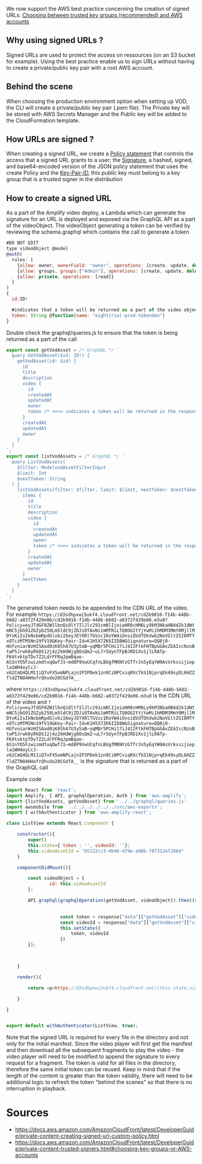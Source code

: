 We now support the AWS best practice concerning the creation of signed URLs:
[Choosing between trusted key groups (recommended) and AWS accounts](https://docs.aws.amazon.com/AmazonCloudFront/latest/DeveloperGuide/private-content-trusted-signers.html#choosing-key-groups-or-AWS-accounts)

## Why using signed URLs ?

Signed URLs are used to protect the access on ressources (on an S3 bucket for example). Using the best practice enable us to sign URLs without having to create a private/public key pair with a root AWS account.

## Behind the scene

When choosing the production environment option when setting up VOD, the CLI will create a private/public key pair (.pem file). The Private key will be stored with AWS Secrets Manager and the Public key will be added to the CloudFormation template.


## How URLs are signed ?

When creating a signed URL, we create a [Policy statement](https://docs.aws.amazon.com/AmazonCloudFront/latest/DeveloperGuide/private-content-creating-signed-url-custom-policy.html#private-content-custom-policy-statement) that controls the access that a signed URL grants to a user; the [Signature](https://docs.aws.amazon.com/AmazonCloudFront/latest/DeveloperGuide/private-content-creating-signed-url-custom-policy.html#private-content-custom-policy-creating-signature), a hashed, signed, and base64-encoded version of the JSON policy statement that uses the create Policy and the [Key-Pair-ID](https://docs.aws.amazon.com/AmazonCloudFront/latest/DeveloperGuide/private-content-trusted-signers.html), this public key must belong to a key group that is a trusted signer in the distribution


## How to create a signed URL 

As a part of the Amplify video deploy, a Lambda which can generate the signature for an URL is deployed and exposed via the GraphQL API as a part of the videoObject. The videoObject generating a token can be verified by reviewing the schema.graphql which contains the call to generate a token 

```javascript
#DO NOT EDIT
type videoObject @model
@auth(
  rules: [
    {allow: owner, ownerField: "owner", operations: [create, update, delete, read] },
    {allow: groups, groups:["Admin"], operations: [create, update, delete, read]},
    {allow: private, operations: [read]}
  ]
)
{
  id:ID!

  #indicates that a token will be returned as a part of the video object
  token: String @function(name: "eighttrial-prod-tokenGen")
}

```

Double check the graphql/queries.js to ensure that the token is being returned as a part of the call 

```javascript
export const getVodAsset = /* GraphQL */ `
  query GetVodAsset($id: ID!) {
    getVodAsset(id: $id) {
      id
      title
      description
      video {
        id
        createdAt
        updatedAt
        owner
        token /* <<<< indicates a token will be returned in the response >>>>*/
      }
      createdAt
      updatedAt
      owner
    }
  }
`;
export const listVodAssets = /* GraphQL */ `
  query ListVodAssets(
    $filter: ModelvodAssetFilterInput
    $limit: Int
    $nextToken: String
  ) {
    listVodAssets(filter: $filter, limit: $limit, nextToken: $nextToken) {
      items {
        id
        title
        description
        video {
          id
          createdAt
          updatedAt
          owner
          token /* <<<< indicates a token will be returned in the response >>>>*/
        }
        createdAt
        updatedAt
        owner
      }
      nextToken
    }
  }
`;

```

The generated token needs to be appended to the CDN URL of the video. For example `https://d3sdhpxwi5ukf4.cloudfront.net/cd2b9016-f14b-448b-b602-a0372f429e06/cd2b9016-f14b-448b-b602-a0372f429e06.m3u8?Policy=eyJTdGF0ZW1lbnQiOlt7IlJlc291cmNlIjoiaHR0cHM6Ly9kM3NkaHB4d2k1dWtmNC5jbG91ZGZyb250Lm5ldC9jZDJiOTAxNi1mMTRiLTQ0OGItYjYwMi1hMDM3MmY0MjllMDYvKiIsIkNvbmRpdGlvbiI6eyJEYXRlTGVzc1RoYW4iOnsiQVdTOkVwb2NoVGltZSI6MTYxOTczMTM5Nn19fV19&Key-Pair-Id=K1H5X7ZK6IID8W&Signature=QQ8j0-HUfvniarWzHISAad0iK0ShA7U3y5aB~yqMBr5PCHi17iJ4I2FtkFHTBpGGAxZEAIccNzoBtwP5Jrwk0yRkDS12j4z2kHdWjg8OsQm2~uL7rSUynTFpBJRD1Xv1jlLRATp-FK4tvktpTDv7Z2LdrFFRqJpmBqao-AS1nYO5FzwizmdtxqQwfJ1~md8P9VwUCqfnLBUgfMRNYzGTfrJn5yEqYW9AsVrkssijiepla1WH4oyCcJ-v62CmQ4QLM11iQ7vFX5omNPLajnIP3PDek1zn9CiNPCxiqRXcTkS1NjprqEk49syDL6HZZfldZTNO4HHofrQhvdo20CGdfA__`

where `https://d3sdhpxwi5ukf4.cloudfront.net/cd2b9016-f14b-448b-b602-a0372f429e06/cd2b9016-f14b-448b-b602-a0372f429e06.m3u8` is the CDN URL of the video and `?Policy=eyJTdGF0ZW1lbnQiOlt7IlJlc291cmNlIjoiaHR0cHM6Ly9kM3NkaHB4d2k1dWtmNC5jbG91ZGZyb250Lm5ldC9jZDJiOTAxNi1mMTRiLTQ0OGItYjYwMi1hMDM3MmY0MjllMDYvKiIsIkNvbmRpdGlvbiI6eyJEYXRlTGVzc1RoYW4iOnsiQVdTOkVwb2NoVGltZSI6MTYxOTczMTM5Nn19fV19&Key-Pair-Id=K1H5X7ZK6IID8W&Signature=QQ8j0-HUfvniarWzHISAad0iK0ShA7U3y5aB~yqMBr5PCHi17iJ4I2FtkFHTBpGGAxZEAIccNzoBtwP5Jrwk0yRkDS12j4z2kHdWjg8OsQm2~uL7rSUynTFpBJRD1Xv1jlLRATp-FK4tvktpTDv7Z2LdrFFRqJpmBqao-AS1nYO5FzwizmdtxqQwfJ1~md8P9VwUCqfnLBUgfMRNYzGTfrJn5yEqYW9AsVrkssijiepla1WH4oyCcJ-v62CmQ4QLM11iQ7vFX5omNPLajnIP3PDek1zn9CiNPCxiqRXcTkS1NjprqEk49syDL6HZZfldZTNO4HHofrQhvdo20CGdfA__` is the signature that is returned as a part of the GraphQL call 

Example code
```javascript
import React from 'react';
import Amplify, { API, graphqlOperation, Auth } from 'aws-amplify';
import {listVodAssets, getVodAsset} from '../../graphql/queries.js'
import awsmobile from '../../../../../../src/aws-exports';
import { withAuthenticator } from 'aws-amplify-react';

class ListView extends React.Component {

	constructor(){
		super()
		this.state={ token : '', videoId: ''};
		this.videoAssetId = "b5122cc3-4b46-479e-a98b-78f312ef2664"
	}

	componentDidMount(){

		const videoObject = {
     	        id: this.videoAssetId
     	};

		API.graphql(graphqlOperation(getVodAsset, videoObject)).then((response, error) => {
					

					const token = response["data"]["getVodAsset"]["video"]["token"]
					const videoId = response["data"]["getVodAsset"]["video"]["id"]
					this.setState({
						token, videoId
					})
		});



	}

	render(){

		return <p>https://d3sdhpxwi5ukf4.cloudfront.net/{this.state.videoId}/{this.state.videoId}.m3u8{ this.state.token } </p>

	}

}


export default withAuthenticator(ListView, true);

```

Note that the signed URL is required for every file in the directory and not only for the initial manifest. Since the video player will first get the manifest and then download all the subsequent fragments to play the video - the video player will need to be modified to append the signature to every request for a fragment. The token is valid for all files in the directory, therefore the same initial token can be reused. Keep in mind that if the length of the content is greater than the token validity, there will need to be additional logic to refresh the token "behind the scenes" so that there is no interruption in playback. 


# Sources

- https://docs.aws.amazon.com/AmazonCloudFront/latest/DeveloperGuide/private-content-creating-signed-url-custom-policy.html
- https://docs.aws.amazon.com/AmazonCloudFront/latest/DeveloperGuide/private-content-trusted-signers.html#choosing-key-groups-or-AWS-accounts
